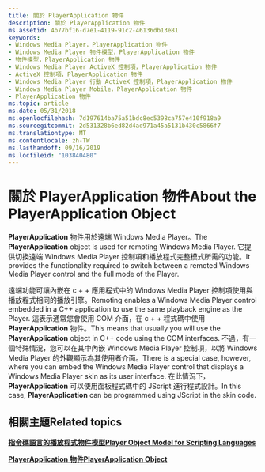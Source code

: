 ```yaml
---
title: 關於 PlayerApplication 物件
description: 關於 PlayerApplication 物件
ms.assetid: 4b77bf16-d7e1-4119-91c2-46136db13e81
keywords:
- Windows Media Player，PlayerApplication 物件
- Windows Media Player 物件模型，PlayerApplication 物件
- 物件模型，PlayerApplication 物件
- Windows Media Player ActiveX 控制項，PlayerApplication 物件
- ActiveX 控制項，PlayerApplication 物件
- Windows Media Player 行動 ActiveX 控制項，PlayerApplication 物件
- Windows Media Player Mobile，PlayerApplication 物件
- PlayerApplication 物件
ms.topic: article
ms.date: 05/31/2018
ms.openlocfilehash: 7d197614ba75a51bdc8ec5398ca757e410f918a9
ms.sourcegitcommit: 2d531328b6ed82d4ad971a45a5131b430c5866f7
ms.translationtype: MT
ms.contentlocale: zh-TW
ms.lasthandoff: 09/16/2019
ms.locfileid: "103840480"
---
```

# <a name="about-the-playerapplication-object"></a><span data-ttu-id="db9fa-111">關於 PlayerApplication 物件</span><span class="sxs-lookup"><span data-stu-id="db9fa-111">About the PlayerApplication Object</span></span>

<span data-ttu-id="db9fa-112">**PlayerApplication** 物件用於遠端 Windows Media Player。</span><span class="sxs-lookup"><span data-stu-id="db9fa-112">The **PlayerApplication** object is used for remoting Windows Media Player.</span></span> <span data-ttu-id="db9fa-113">它提供切換遠端 Windows Media Player 控制項和播放程式完整模式所需的功能。</span><span class="sxs-lookup"><span data-stu-id="db9fa-113">It provides the functionality required to switch between a remoted Windows Media Player control and the full mode of the Player.</span></span>

<span data-ttu-id="db9fa-114">遠端功能可讓內嵌在 c + + 應用程式中的 Windows Media Player 控制項使用與播放程式相同的播放引擎。</span><span class="sxs-lookup"><span data-stu-id="db9fa-114">Remoting enables a Windows Media Player control embedded in a C++ application to use the same playback engine as the Player.</span></span> <span data-ttu-id="db9fa-115">這表示通常您會使用 COM 介面，在 c + + 程式碼中使用 **PlayerApplication** 物件。</span><span class="sxs-lookup"><span data-stu-id="db9fa-115">This means that usually you will use the **PlayerApplication** object in C++ code using the COM interfaces.</span></span> <span data-ttu-id="db9fa-116">不過，有一個特殊情況，您可以在其中內嵌 Windows Media Player 控制項，以將 Windows Media Player 的外觀顯示為其使用者介面。</span><span class="sxs-lookup"><span data-stu-id="db9fa-116">There is a special case, however, where you can embed the Windows Media Player control that displays a Windows Media Player skin as its user interface.</span></span> <span data-ttu-id="db9fa-117">在此情況下， **PlayerApplication** 可以使用面板程式碼中的 JScript 進行程式設計。</span><span class="sxs-lookup"><span data-stu-id="db9fa-117">In this case, **PlayerApplication** can be programmed using JScript in the skin code.</span></span>

## <a name="related-topics"></a><span data-ttu-id="db9fa-118">相關主題</span><span class="sxs-lookup"><span data-stu-id="db9fa-118">Related topics</span></span>

<dl> <dt>

[<span data-ttu-id="db9fa-119">**指令碼語言的播放程式物件模型**</span><span class="sxs-lookup"><span data-stu-id="db9fa-119">**Player Object Model for Scripting Languages**</span></span>](player-object-model-for-scripting-languages.md)
</dt> <dt>

[<span data-ttu-id="db9fa-120">**PlayerApplication 物件**</span><span class="sxs-lookup"><span data-stu-id="db9fa-120">**PlayerApplication Object**</span></span>](playerapplication-object.md)
</dt> </dl>

 

 




